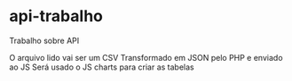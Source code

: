 # api-trabalho
Trabalho sobre API

O arquivo lido vai ser um CSV
Transformado em JSON pelo PHP e enviado ao JS 
Será usado o JS charts para criar as tabelas
